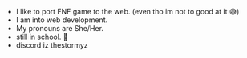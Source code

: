 - I like to port FNF game to the web. (even tho im not to good at it 😅)
- I am into web development.
- My pronouns are She/Her.
- still in school. 🥲
- discord iz thestormyz



<!---
loniop/loniop is a ✨ special ✨ repository because its `README.md` (this file) appears on your GitHub profile.
You can click the Preview link to take a look at your changes.
--->
